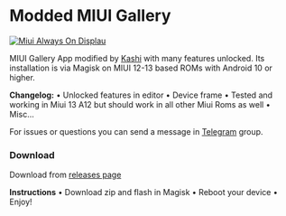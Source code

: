 # Modded MIUI Gallery
 
[![Miui Always On Displau](https://i0.wp.com/www.androidsage.com/wp-content/uploads/2020/04/Download-Always-on-Display-AOD-APK-from-MIUI-12-for-your-Xiaomi-devices.jpg?w=776&quality=100&ssl=1)](https://i0.wp.com/www.androidsage.com/wp-content/uploads/2020/04/Download-Always-on-Display-AOD-APK-from-MIUI-12-for-your-Xiaomi-devices.jpg?w=776&quality=100&ssl=1)

MIUI Gallery App modified by [Kashi](https://t.me/kakashi1v1) with many features unlocked.
Its installation is via Magisk on MIUI 12-13 based ROMs with Android 10 or higher.

**Changelog:**
• Unlocked features in editor
• Device frame
• Tested and working in Miui 13 A12 but should work in all other Miui Roms as well
• Misc...

For issues or questions you can send a message in [Telegram](https://t.me/bootloop_discussion) group.


### Download

Download from [releases page](https://github.com/Mods-Center/Miui_Gallery_Mod/releases)


**Instructions**
• Download zip and flash in Magisk
• Reboot your device
• Enjoy!


